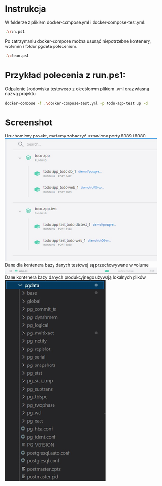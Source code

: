 # Instrukcja
W folderze z plikiem docker-compose.yml i docker-compose-test.yml:
```sh
.\run.ps1
```
Po zatrzymaniu docker-compose można usunąć niepotrzebne kontenery, wolumin i folder pgdata poleceniem:
```sh
.\clean.ps1  
``` 

# Przykład polecenia z run.ps1:
Odpalenie środowiska testowego z określonym plikiem .yml oraz własną nazwą projektu
```sh
docker-compose -f .\docker-compose-test.yml -p todo-app-test up -d
```

# Screenshot
Uruchomiony projekt, możemy zobaczyć ustawione porty 8089 i 8080
![Wynik po odpaleniu run.ps1 w konsoli](images/screen3.jpg)
Dane dla kontenera bazy danych testowej są przechowywane w volume
![Screen wolumenu](images/pgdata_volume.jpg)
Dane kontenera bazy danych produkcyjnego używają lokalnych plików
![Screen folderu pgdata](images/pgdata_local.jpg)